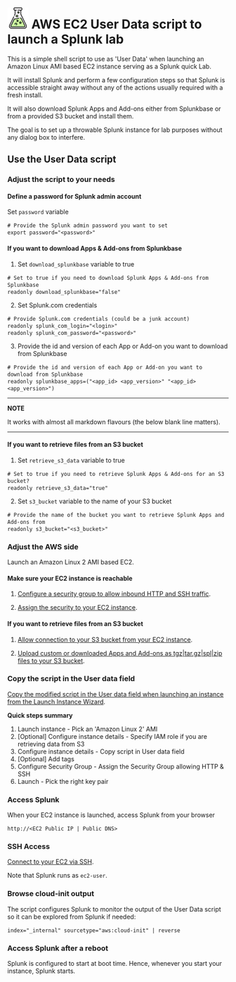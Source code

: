 # ![](icon.svg) AWS EC2 User Data script to launch a Splunk lab

This is a simple shell script to use as 'User Data' when launching an Amazon Linux AMI based EC2 instance serving as a Splunk quick Lab.

It will install Splunk and perform a few configuration steps so that Splunk is accessible straight away without any of the actions usually required with a fresh install.

It will also download Splunk Apps and Add-ons either from Splunkbase or from a provided S3 bucket and install them.

The goal is to set up a throwable Splunk instance for lab purposes without any dialog box to interfere.

## Use the User Data script

### Adjust the script to your needs

#### Define a password for Splunk admin account

Set `password` variable

```shell
# Provide the Splunk admin password you want to set
export password="<password>"
```

#### If you want to download Apps & Add-ons from Splunkbase

1. Set `download_splunkbase` variable to true 

```shell
# Set to true if you need to download Splunk Apps & Add-ons from Splunkbase
readonly download_splunkbase="false"
```

2. Set Splunk.com credentials

```shell
# Provide Splunk.com credentials (could be a junk account)
readonly splunk_com_login="<login>"
readonly splunk_com_password="<password>"
```

3. Provide the id and version of each App or Add-on you want to download from Splunkbase

```shell
# Provide the id and version of each App or Add-on you want to download from Splunkbase
readonly splunkbase_apps=("<app_id> <app_version>" "<app_id> <app_version>")
```

---
**NOTE**

It works with almost all markdown flavours (the below blank line matters).

---

#### If you want to retrieve files from an S3 bucket

1. Set `retrieve_s3_data` variable to true 

```shell
# Set to true if you need to retrieve Splunk Apps & Add-ons for an S3 bucket?
readonly retrieve_s3_data="true"
```

2. Set `s3_bucket` variable to the name of your S3 bucket

```shell
# Provide the name of the bucket you want to retrieve Splunk Apps and Add-ons from
readonly s3_bucket="<s3_bucket>"
```

### Adjust the AWS side

Launch an Amazon Linux 2 AMI based EC2.

#### Make sure your EC2 instance is reachable

1. [Configure a security group to allow inbound HTTP and SSH traffic](https://docs.aws.amazon.com/AWSEC2/latest/UserGuide/authorizing-access-to-an-instance.html#add-rule-authorize-access).

2. [Assign the security to your EC2 instance](https://docs.aws.amazon.com/AWSEC2/latest/UserGuide/authorizing-access-to-an-instance.html#assign-security-group-to-instance).

#### If you want to retrieve files from an S3 bucket

1. [Allow connection to your S3 bucket from your EC2 instance](https://aws.amazon.com/premiumsupport/knowledge-center/ec2-instance-access-s3-bucket/).

2. [Upload custom or downloaded Apps and Add-ons as tgz|tar.gz|spl|zip files to your S3 bucket](https://docs.aws.amazon.com/AmazonS3/latest/user-guide/upload-objects.html).

### Copy the script in the User data field

[Copy the modified script in the User data field when launching an instance from the Launch Instance Wizard](https://docs.aws.amazon.com/AWSEC2/latest/UserGuide/user-data.html#user-data-console).

**Quick steps summary**

1. Launch instance - Pick an 'Amazon Linux 2' AMI
2. [Optional] Configure instance details - Specify IAM role if you are retrieving data from S3
2. Configure instance details - Copy script in User data field
3. [Optional] Add tags
4. Configure Security Group - Assign the Security Group allowing HTTP & SSH
5. Launch - Pick the right key pair

### Access Splunk

When your EC2 instance is launched, access Splunk from your browser

```
http://<EC2 Public IP | Public DNS>
```

### SSH Access

[Connect to your EC2 via SSH](https://docs.aws.amazon.com/AWSEC2/latest/UserGuide/AccessingInstancesLinux.html).

Note that Splunk runs as ``ec2-user``.

### Browse cloud-init output

The script configures Splunk to monitor the output of the User Data script so it can be explored from Splunk if needed:

```
index="_internal" sourcetype="aws:cloud-init" | reverse
```

### Access Splunk after a reboot

Splunk is configured to start at boot time. Hence, whenever you start your instance, Splunk starts.
